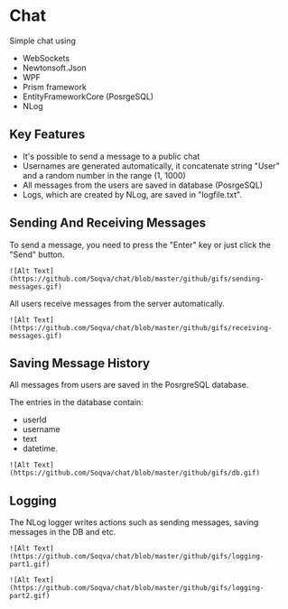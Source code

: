 # Chat

Simple chat using 
- WebSockets
- Newtonsoft.Json
- WPF
- Prism framework
- EntityFrameworkCore (PosrgeSQL)
- NLog

## Key Features 

- It's possible to send a message to a public chat
- Usernames are generated automatically, it concatenate string "User" and a random number in the range (1, 1000)
- All messages from the users are saved in database (PosrgeSQL)
- Logs, which are created by NLog, are saved in "logfile.txt".

## Sending And Receiving Messages

To send a message, you need to press the "Enter" key or just click the "Send" button.

```
![Alt Text](https://github.com/Soqva/chat/blob/master/github/gifs/sending-messages.gif)
```

All users receive messages from the server automatically.

```
![Alt Text](https://github.com/Soqva/chat/blob/master/github/gifs/receiving-messages.gif)
```

## Saving Message History

All messages from users are saved in the PosrgreSQL database. 

The entries in the database contain:
- userId
- username
- text
- datetime.

```
![Alt Text](https://github.com/Soqva/chat/blob/master/github/gifs/db.gif)
```

## Logging

The NLog logger writes actions such as sending messages, saving messages in the DB and etc.

```
![Alt Text](https://github.com/Soqva/chat/blob/master/github/gifs/logging-part1.gif)
```
```
![Alt Text](https://github.com/Soqva/chat/blob/master/github/gifs/logging-part2.gif)
```
